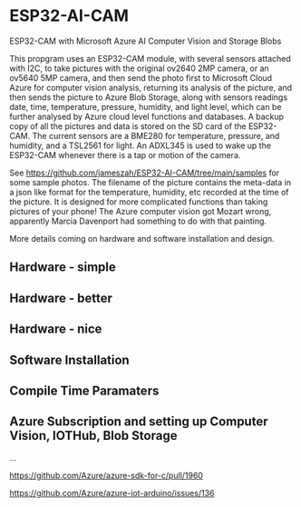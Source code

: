 # ESP32-AI-CAM
ESP32-CAM with Microsoft Azure AI Computer Vision and Storage Blobs

This propgram uses an ESP32-CAM module, with several sensors attached with I2C, to take pictures with the original ov2640 2MP camera, or an ov5640 5MP camera, and then send the photo first to Microsoft Cloud Azure for computer vision analysis, returning its analysis of the picture, and then sends the picture to Azure Blob Storage, along with sensors readings date, time, temperature, pressure, humidity, and light level, which can be further analysed by Azure cloud level functions and databases.  A backup copy of all the pictures and data is stored on the SD card of the ESP32-CAM.  The current sensors are a BME280 for temperature, pressure, and humidity, and a TSL2561 for light.  An ADXL345 is used to wake up the ESP32-CAM whenever there is a tap or motion of the camera.  

See https://github.com/jameszah/ESP32-AI-CAM/tree/main/samples for some sample photos.  The filename of the picture contains the meta-data in a json like format for the temperature, humidity, etc recorded at the time of the picture.  It is designed for more complicated functions than taking pictures of your phone!  The Azure computer vision got Mozart wrong, apparently Marcia Davenport had something to do with that painting.

More details coming on hardware and software installation and design.

## Hardware - simple

## Hardware - better

## Hardware - nice

## Software Installation

## Compile Time Paramaters

## Azure Subscription and setting up Computer Vision, IOTHub, Blob Storage

...

https://github.com/Azure/azure-sdk-for-c/pull/1960

https://github.com/Azure/azure-iot-arduino/issues/136
